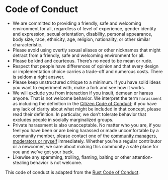 # Code of Conduct

- We are committed to providing a friendly, safe and welcoming environment for all, regardless of level of experience, gender identity and expression, sexual orientation, disability, personal appearance, body size, race, ethnicity, age, religion, nationality, or other similar characteristic.
- Please avoid using overtly sexual aliases or other nicknames that might detract from a friendly, safe and welcoming environment for all.
- Please be kind and courteous. There’s no need to be mean or rude.
- Respect that people have differences of opinion and that every design or implementation choice carries a trade-off and numerous costs. There is seldom a right answer.
- Please keep unstructured critique to a minimum. If you have solid ideas you want to experiment with, make a fork and see how it works.
- We will exclude you from interaction if you insult, demean or harass anyone. That is not welcome behavior. We interpret the term `harassment` as including the definition in the [Citizen Code of Conduct](https://github.com/stumpsyn/policies/blob/master/citizen_code_of_conduct.md); if you have any lack of clarity about what might be included in that concept, please read their definition. In particular, we don’t tolerate behavior that excludes people in socially marginalized groups.
- Private harassment is also unacceptable. No matter who you are, if you feel you have been or are being harassed or made uncomfortable by a community member, please contact one of the [community managers, moderators or myself](https://discord.gg/Z88NnTgpWU) immediately. Whether you’re a regular contributor or a newcomer, we care about making this community a safe place for you and we’ve got your back.
- Likewise any spamming, trolling, flaming, baiting or other attention-stealing behavior is not welcome.

This code of conduct is adapted from the [Rust Code of Conduct](https://www.rust-lang.org/policies/code-of-conduct).
